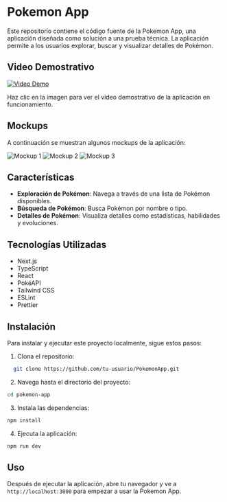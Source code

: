 # Pokemon App

Este repositorio contiene el código fuente de la Pokemon App, una aplicación diseñada como solución a una prueba técnica. La aplicación permite a los usuarios explorar, buscar y visualizar detalles de Pokémon.

## Video Demostrativo

[![Video Demo](http://img.youtube.com/vi/ID_DEL_VIDEO/0.jpg)](http://www.youtube.com/watch?v=ID_DEL_VIDEO)

Haz clic en la imagen para ver el video demostrativo de la aplicación en funcionamiento.

## Mockups

A continuación se muestran algunos mockups de la aplicación:

![Mockup 1](url_a_imagen_mockup_1)
![Mockup 2](url_a_imagen_mockup_2)
![Mockup 3](url_a_imagen_mockup_3)

## Características

- **Exploración de Pokémon**: Navega a través de una lista de Pokémon disponibles.
- **Búsqueda de Pokémon**: Busca Pokémon por nombre o tipo.
- **Detalles de Pokémon**: Visualiza detalles como estadísticas, habilidades y evoluciones.

## Tecnologías Utilizadas

- Next.js
- TypeScript
- React
- PokéAPI
- Tailwind CSS
- ESLint
- Prettier

## Instalación

Para instalar y ejecutar este proyecto localmente, sigue estos pasos:

1. Clona el repositorio:

```bash
  git clone https://github.com/tu-usuario/PokemonApp.git
```

2. Navega hasta el directorio del proyecto:

```bash
cd pokemon-app
```

3. Instala las dependencias:
   
```bash
npm install
```

4. Ejecuta la aplicación:

```bash
npm run dev
```

## Uso

Después de ejecutar la aplicación, abre tu navegador y ve a `http://localhost:3000` para empezar a usar la Pokemon App.
